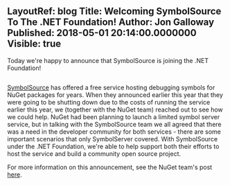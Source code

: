 LayoutRef: blog
Title: Welcoming SymbolSource To The .NET Foundation!
Author: Jon Galloway
Published: 2018-05-01 20:14:00.0000000
Visible: true
---
<p>Today we're happy to announce that SymbolSource is joining the .NET Foundation!</p>

<p><img alt="" src="assets/posts/symbolsource.png" /></p>

<p><a href="http://www.symbolsource.org/Public">SymbolSource</a> has offered a free service hosting debugging symbols for NuGet packages for years. When they announced earlier this year that they were going to be shutting down due to the costs of running the service earlier this year, we (together with the NuGet team) reached out to see how we could help. NuGet had been planning to launch a limited symbol server service, but in talking with the SymbolSource team we all agreed that there was a need in the developer community for both services - there are some important scenarios that only SymbolServer covered. With SymbolSource under the .NET Foundation, we're able to help support both their efforts to host the service and build a community open source project.</p>

<p>For more information on this announcement, see the NuGet team's post <a href="https://blog.nuget.org/20180501/Welcoming-SymbolSource-to-Dot-Net-Foundation.html">here</a>.</p>
